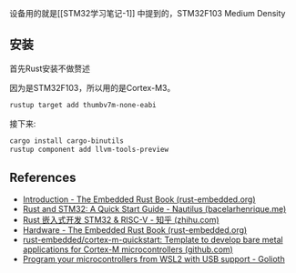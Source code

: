 
设备用的就是[[STM32学习笔记-1]] 中提到的，STM32F103  Medium Density


## 安装

首先Rust安装不做赘述

因为是STM32F103，所以用的是Cortex-M3。

```bash
rustup target add thumbv7m-none-eabi
```

接下来:

```bash
cargo install cargo-binutils
rustup component add llvm-tools-preview
```



## References

- [Introduction - The Embedded Rust Book (rust-embedded.org)](https://docs.rust-embedded.org/book/)
- [Rust and STM32: A Quick Start Guide - Nautilus (bacelarhenrique.me)](https://bacelarhenrique.me/2021/02/21/rust-and-stm32-a-quick-start-guide.html)
- [Rust 嵌入式开发 STM32 & RISC-V - 知乎 (zhihu.com)](https://zhuanlan.zhihu.com/p/416497709)
- [Hardware - The Embedded Rust Book (rust-embedded.org)](https://docs.rust-embedded.org/book/start/hardware.html)
- [rust-embedded/cortex-m-quickstart: Template to develop bare metal applications for Cortex-M microcontrollers (github.com)](https://github.com/rust-embedded/cortex-m-quickstart)
- [Program your microcontrollers from WSL2 with USB support - Golioth](https://blog.golioth.io/program-mcu-from-wsl2-with-usb-support/)
